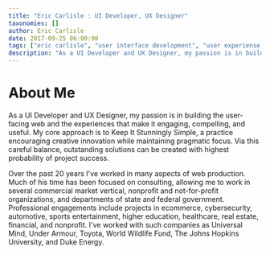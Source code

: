 ```yaml
---
title: "Eric Carlisle : UI Developer, UX Designer"
taxonomies: []
author: Eric Carlisle
date: 2017-09-25 06:00:00
tags: ["eric carlisle", "user interface development", "user experiense design"]
description: "As a UI Developer and UX Designer, my passion is in building the user-facing web and the experiences that make it engaging, compelling, and useful."
---
```

<h1>About Me</h1>
<p>As a UI Developer and UX Designer, my passion is in building the user-facing web and the experiences that make it engaging, compelling, and useful. My core approach is to Keep It Stunningly Simple, a practice encouraging creative innovation while maintaining pragmatic focus. Via this careful balance, outstanding solutions can be created with highest probability of project success.</p>

<p>Over the past 20 years I've worked in many aspects of web production. Much of his time has been focused on consulting, allowing me to work in several commercial market vertical, nonprofit and not-for-profit organizations, and departments of state and federal government. Professional engagements include projects in ecommerce, cybersecurity, automotive, sports entertainment, higher education, healthcare, real estate, financial, and nonprofit. I've worked with such companies as Universal Mind, Under Armour, Toyota, World Wildlife Fund, The Johns Hopkins University, and Duke Energy.</p>
